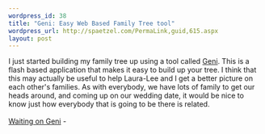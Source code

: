 ```yaml
--- 
wordpress_id: 38
title: "Geni: Easy Web Based Family Tree tool"
wordpress_url: http://spaetzel.com/PermaLink,guid,615.aspx
layout: post
---
```

I just started building my family tree up using a tool called <a href="http://geni.com">Geni</a>.
        This is a flash based application that makes it easy to build up your tree. I think
        that this may actually be useful to help Laura-Lee and I get a better picture on each
        other's families. As with everybody, we have lots of family to get our heads around,
        and coming up on our wedding date, it would be nice to know just how everybody that
        is going to be there is related.<br />
        <br />
        <a href="http://www.veronicabelmont.com/2007/01/waiting-on-geni/">Waiting on Geni</a> - <img width="0" height="0" src="http://spaetzel.com/aggbug.ashx?id=615" />
